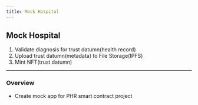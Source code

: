 ```yaml
---
title: Mock Hospital
---
```


## Mock Hospital

1. Validate diagnosis for trust datumn(health record)
2. Upload trust datumn(metadata) to File Storage(IPFS)
3. Mint NFT(trust datumn)

-----

### Overview

- Create mock app for PHR smart contract project
